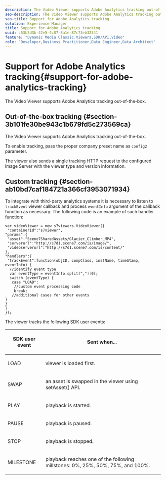 ```yaml
---
description: The Video Viewer supports Adobe Analytics tracking out-of-the-box.
seo-description: The Video Viewer supports Adobe Analytics tracking out-of-the-box.
seo-title: Support for Adobe Analytics tracking
solution: Experience Manager
title: Support for Adobe Analytics tracking
uuid: c53b3d3b-42e5-4c87-8a1e-87c73eb32341
feature: "Dynamic Media Classic,Viewers,SDK/API,Video"
role: "Developer,Business Practitioner,Data Engineer,Data Architect"
---
```


# Support for Adobe Analytics tracking{#support-for-adobe-analytics-tracking}

The Video Viewer supports Adobe Analytics tracking out-of-the-box.

## Out-of-the-box tracking {#section-3b101fe30be943c1b679fd5c273569ca}

The Video Viewer supports Adobe Analytics tracking out-of-the-box.

To enable tracking, pass the proper company preset name as `config2` parameter.

The viewer also sends a single tracking HTTP request to the configured Image Server with the viewer type and version information.

## Custom tracking {#section-ab10bd7caf184721a366cf3953071934}

To integrate with third-party analytics systems it is necessary to listen to `trackEvent` viewer callback and process `eventInfo` argument of the callback function as necessary. The following code is an example of such handler function:

```
var videoViewer = new s7viewers.VideoViewer({ 
 "containerId":"s7viewer", 
"params":{ 
 "asset":"Scene7SharedAssets/Glacier_Climber_MP4", 
 "serverurl":"http://s7d1.scene7.com/is/image/", 
 "videoserverurl":"http://s7d1.scene7.com/is/content/" 
}, 
"handlers":{ 
 "trackEvent":function(objID, compClass, instName, timeStamp, eventInfo) { 
  //identify event type 
  var eventType = eventInfo.split(",")[0]; 
  switch (eventType) { 
   case "LOAD": 
    //custom event processing code 
    break; 
   //additional cases for other events 
} 
} 
} 
});
```

The viewer tracks the following SDK user events:

<table id="table_5D090E6614974D968E1A93B5727D859C"> 
 <thead> 
  <tr> 
   <th colname="col1" class="entry"> <p>SDK user event </p> </th> 
   <th colname="col2" class="entry"> <p>Sent when... </p> </th> 
  </tr> 
 </thead>
 <tbody> 
  <tr> 
   <td colname="col1"> <p> <span class="codeph"> LOAD </span> </p> </td> 
   <td colname="col2"> <p>viewer is loaded first. </p> </td> 
  </tr> 
  <tr> 
   <td colname="col1"> <p> <span class="codeph"> SWAP </span> </p> </td> 
   <td colname="col2"> <p>an asset is swapped in the viewer using <span class="codeph"> setAsset() </span> API. </p> </td> 
  </tr> 
  <tr> 
   <td colname="col1"> <p> <span class="codeph"> PLAY </span> </p> </td> 
   <td colname="col2"> <p>playback is started. </p> </td> 
  </tr> 
  <tr> 
   <td colname="col1"> <p> <span class="codeph"> PAUSE </span> </p> </td> 
   <td colname="col2"> <p>playback is paused. </p> </td> 
  </tr> 
  <tr> 
   <td colname="col1"> <p> <span class="codeph"> STOP </span> </p> </td> 
   <td colname="col2"> <p>playback is stopped. </p> </td> 
  </tr> 
  <tr> 
   <td colname="col1"> <p> <span class="codeph"> MILESTONE </span> </p> </td> 
   <td colname="col2"> <p>playback reaches one of the following millstones: 0%, 25%, 50%, 75%, and 100%. </p> </td> 
  </tr> 
 </tbody> 
</table>

